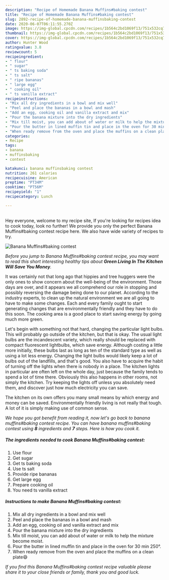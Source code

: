```yaml
---
description: "Recipe of Homemade Banana Muffins#baking contest"
title: "Recipe of Homemade Banana Muffins#baking contest"
slug: 2892-recipe-of-homemade-banana-muffinsbaking-contest
date: 2020-06-07T06:11:55.270Z
image: https://img-global.cpcdn.com/recipes/1b564c2bd1069f13/751x532cq70/banana-muffinsbaking-contest-recipe-main-photo.jpg
thumbnail: https://img-global.cpcdn.com/recipes/1b564c2bd1069f13/751x532cq70/banana-muffinsbaking-contest-recipe-main-photo.jpg
cover: https://img-global.cpcdn.com/recipes/1b564c2bd1069f13/751x532cq70/banana-muffinsbaking-contest-recipe-main-photo.jpg
author: Hunter Wood
ratingvalue: 3.8
reviewcount: 5
recipeingredient:
- " flour"
- " sugar"
- " ts baking soda"
- " ts salt"
- " ripe bananas"
- " large egg"
- " cooking oil"
- " ts vanilla extract"
recipeinstructions:
- "Mix all dry ingredients in a bowl and mix well"
- "Peel and place the bananas in a bowl and mash"
- "Add an egg, cooking oil and vanilla extract and mix"
- "Pour the banana mixture into the dry ingredients"
- "Mix till moist, you can add about of water or milk to help the mixture become moist."
- "Pour the butter in lined muffin tin and place in the oven for 30 min 250°."
- "When ready remove from the oven and place the muffins on a clean plate😄"
categories:
- Recipe
tags:
- banana
- muffinsbaking
- contest

katakunci: banana muffinsbaking contest 
nutrition: 261 calories
recipecuisine: American
preptime: "PT34M"
cooktime: "PT56M"
recipeyield: "1"
recipecategory: Lunch

---
```

<br>
Hey everyone, welcome to my recipe site, If you're looking for recipes idea to cook today, look no further! We provide you only the perfect Banana Muffins#baking contest recipe here. We also have wide variety of recipes to try.
<br>


![Banana Muffins#baking contest](https://img-global.cpcdn.com/recipes/1b564c2bd1069f13/751x532cq70/banana-muffinsbaking-contest-recipe-main-photo.jpg)

<i>Before you jump to Banana Muffins#baking contest recipe, you may want to read this short interesting healthy tips about 
<strong>Green Living In The Kitchen Will Save You Money</strong>.</i>
</br>

It was certainly not that long ago that hippies and tree huggers were the only ones to show concern about the well-being of the environment. Those days are over, and it appears we all comprehend our role in stopping and possibly reversing the damage being done to our planet. According to the industry experts, to clean up the natural environment we are all going to have to make some changes. Each and every family ought to start generating changes that are environmentally friendly and they have to do this soon. The cooking area is a good place to start saving energy by going much more green.

Let's begin with something not that hard, changing the particular light bulbs. This will probably go outside of the kitchen, but that is okay. The usual light bulbs are the incandescent variety, which really should be replaced with compact fluorescent lightbulbs, which save energy. Although costing a little more initially, these bulbs last as long as ten of the standard type as well as using a lot less energy. Changing the light bulbs would likely keep a lot of bulbs out of the landfills, and that's good. You also have to acquire the habit of turning off the lights when there is nobody in a place. The kitchen lights in particular are often left on the whole day, just because the family tends to spend a lot of time there. Obviously this also happens in other rooms, not simply the kitchen. Try keeping the lights off unless you absolutely need them, and discover just how much electricity you can save.

The kitchen on its own offers you many small means by which energy and money can be saved. Environmentally friendly living is not really that tough. A lot of it is simply making use of common sense.


<i>We hope you got benefit from reading it, now let's go back to banana muffins#baking contest recipe. You can have banana muffins#baking contest using <strong>8</strong> ingredients and <strong>7</strong> steps. Here is how you cook it.
</i>

##### The ingredients needed to cook Banana Muffins#baking contest:

1. Use  flour
1. Get  sugar
1. Get  ts baking soda
1. Use  ts salt
1. Provide  ripe bananas
1. Get  large egg
1. Prepare  cooking oil
1. You need  ts vanilla extract


##### Instructions to make Banana Muffins#baking contest:

1. Mix all dry ingredients in a bowl and mix well
1. Peel and place the bananas in a bowl and mash
1. Add an egg, cooking oil and vanilla extract and mix
1. Pour the banana mixture into the dry ingredients
1. Mix till moist, you can add about of water or milk to help the mixture become moist.
1. Pour the butter in lined muffin tin and place in the oven for 30 min 250°.
1. When ready remove from the oven and place the muffins on a clean plate😄


<i>If you find this Banana Muffins#baking contest recipe valuable please share it to your close friends or family, thank you and good luck.</i>
